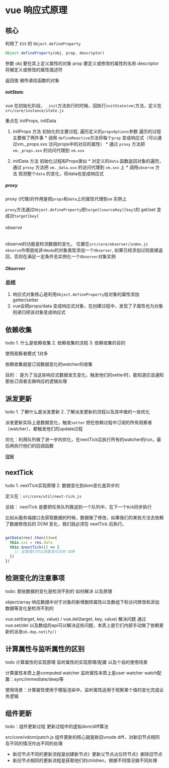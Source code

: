 # vue 响应式原理

## 核心

利用了 `ES5` 的 `Object.defineProperty`

```js
Object.defineProperty(obj, prop, descriptor)
```

参数
  obj 要在其上定义属性的对象
  prop 要定义或修改的属性的名称
  descriptor 将被定义或修改的属性描述符

返回值
  被传递给函数的对象

##### initState

vue 在初始化阶段， `_init`方法执行的时候，回执行`initState(vm)`方法，定义在`src/core/instance/state.js`

重点在 initProps, initData

  1. initProps 方法
  初始化的主要过程, 遍历定义的`propsOptions`参数
  遍历的过程主要做了两件事
    * 调用 `defineReactive`方法将每个`prop` 变成响应式（可以通过vm._props.xxx 访问props中的对应的属性）
    * 通过 `proxy` 方法把 `vm._props.xxx` 的访问代理到 `vm.xxx`

  2. initData 方法
  初始化过程和Props类似
    * 对定义的`data` 函数返回对象的遍历，通过 `proxy` 方法把 `vm._data.xxx` 的访问代理到 `vm.xxx` 上
    *  调用`observe` 方法 观测整个`data` 的变化，将data也变成响应式

##### proxy

proxy (代理)的作用是把`props`和`data`上的属性代理到`vm` 实例上

`proxy`方法通过`Object.defineProperty`把`target[sourceKey][key]`的 get/set 变成对`target[key]`

###### observe

observe的功能是检测数据的变化， 位置在`src/core/observer/index.js`
`observe`作用是给非`VNode`的对象类型添加一个`Observer`, 如果已经添加过则直接返回，否则在满足一定条件去实例化一个`Observer`对象实例

##### Observer


### 总结

  1. 响应式对象核心是利用`Object.defineProperty`给对象的属性添加getter/setter
  2. vue会把props/data 变成响应式对象，在创建过程中，发现了子属性也为对象则递归把该对象变成响应式


## 依赖收集

todo 1. 什么是依赖收集 2. 依赖收集的流程 3. 依赖收集的目的

使用观察者模式 1对多

依赖收集就是订阅数据变化的watcher的收集

目的： 是为了当这些响应式数据发生变化，触发他们的setter时，能知道应该通知那些订阅者去做响应的逻辑处理


## 派发更新

todo 1. 了解什么是派发更新 2. 了解派发更新的流程以及其中做的一些优化

派发更新实际上是数据变化，触发`setter` 把在依赖过程中订阅的所有观察者（watcher），都触发他们的update过程

优化：利用队列做了进一步的优化，在nextTick后执行所有的watcher的run，最后再执行他们的回调函数

[理解](https://www.cnblogs.com/chenjinxinlove/p/10037370.html)


## nextTick

tudo 1. nextTick实现原理 2. 数据变化到dom变化是异步的

定义在：`src/core/util/next-tick.js`

总结：
  nextTick 是要把任务队列推送到一个队列中，在下一个tick同步执行

比如从服务端接口去获取数据的时候，数据做了修改，如果我们的某些方法去依赖了数据修改后的 DOM 变化，我们就必须在 nextTick 后执行。

```javaScript

getData(res).then(()=>{
  this.xxx = res.data
  this.$nextTick(() => {
    // 这里我们可以获取变化后的 DOM
  })
})

```

## 检测变化的注意事项

todo: 那些数据的变化是检测不到的 如何解决 以及原理

object/array
响应数据中对于对象的新增删除属性以及数组下标访问修改和添加数据等变化是检测不到的

vue.set(target, key, value) / vue.del(target, key, value) 解决问题
通过vue.set/del 以及数组的api可以解决这些问题，本质上是它们内部手动做了依赖更新的派发`ob.dep.notify()`


## 计算属性与监听属性的区别

todo 计算属性的实现原理 监听属性的实现原理/配置 以及个自的使用场景

计算属性本质上是computed watcher
监听属性本质上是user watcher watch配置：sync/immediate/deep等

使用场景：计算属性使用于模版渲染中，监听属性适用于观察某个值的变化完成业务逻辑

## 组件更新

todo：组件更新过程 更新过程中的虚拟dom/diff算法

src/core/vdom/patch.js
组件更新的核心就是新旧vnode diff，对新旧节点相同及不同的情况作出不同的处理
  * 新旧节点不同的更新流程是创建新节点》更新父节点占位符节点》删除旧节点
  * 新旧节点相同的更新流程是获取他们的children，根据不同情况做不同处理
